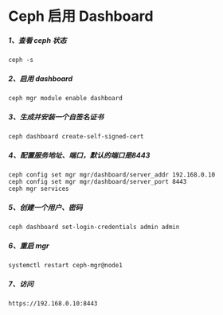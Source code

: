 # Ceph 启用 Dashboard

##### 1、查看 ceph 状态

```
ceph -s
```

##### 2、启用 dashboard

```
ceph mgr module enable dashboard
```

##### 3、生成并安装一个自签名证书

```
ceph dashboard create-self-signed-cert
```

##### 4、配置服务地址、端口，默认的端口是8443

```
ceph config set mgr mgr/dashboard/server_addr 192.168.0.10
ceph config set mgr mgr/dashboard/server_port 8443
ceph mgr services
```

##### 5、创建一个用户、密码

```
ceph dashboard set-login-credentials admin admin
```

##### 6、重启 mgr

```
systemctl restart ceph-mgr@node1
```

##### 7、访问

```
https://192.168.0.10:8443
```


